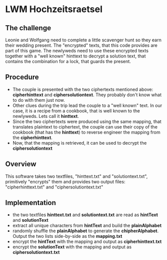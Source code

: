 # LWM Hochzeitsraetsel

## The challenge

Leonie and Wolfgang need to complete a little scavenger hunt so they earn their wedding present. The "encrypted" texts, that this code provides are part of this game. The newlyweds need to use these encrypted texts together with a "well known" hinttext to decrypt a solution text, that contains the combination for a lock, that guards the present.

## Procedure
- The couple is presented with the two ciphertexts mentioned above: **cipherhinttext** and **ciphersolutiontext**. They probably don't know what to do with them just now.
- Other clues during the trip lead the couple to a "well known" text. In our case, it is a recipe from a cookbook, that is well known to the newlyweds. Lets call it **hinttext**.
- Since the two ciphertexts were produced using the same mapping, that translates plaintext to ciphertext, the couple can use their copy of the cookbook (that has the **hinttext**) to reverse engineer the mapping from the **cipherhinttext**.
- Now, that the mapping is retrieved, it can be used to decrypt the **ciphersolutiontext**


## Overview

This software takes two textfiles, "hinttext.txt" and "solutiontext.txt", primitively "encrypts" them and provides two output files: "cipherhinttext.txt" and "ciphersolutiontext.txt"

## Implementation
- the two textfiles **hinttext.txt** and **solutiontext.txt** are read as **hintText** and **solutionText**
- extract all unique characters from **hintText** and build the **plainAlphabet**
- randomly shuffle the **plainAlphabet** to generate the **chipherAlphabet**. Output the two lists side-by-side as the **mapping.txt**
- encrypt the **hintText** with the mapping and output as **cipherhinttext.txt**
- encrypt the **solutionText** with the mapping and output as **ciphersolutiontext.txt**






